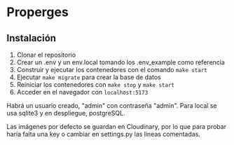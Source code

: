 # Properges


## Instalación

1. Clonar el repositorio
2. Crear un .env y un env.local tomando los .env_example como referencia
3. Construir y ejecutar los contenedores con el comando `make start`
4. Ejecutar `make migrate` para crear la base de datos 
5. Reiniciar los contenedores con `make stop` y `make start`
6. Acceder en el navegador con `localhost:5173`

Habrá un usuario creado, "admin" con contraseña "admin".
Para local se usa sqlite3 y en despliegue, postgreSQL.

Las imágenes por defecto se guardan en Cloudinary, por lo que para 
probar haría falta una key o cambiar en settings.py las líneas comentadas.
